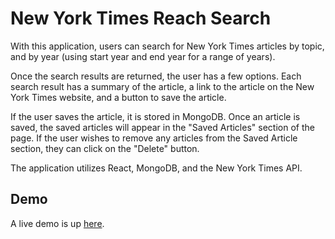 # New York Times Reach Search

With this application, users can search for New York Times articles by topic, and by year (using start year and end year for a range of years).

Once the search results are returned, the user has a few options. Each search result has a summary of the article, a link to the article on the New York Times website, and a button to save the article. 

If the user saves the article, it is stored in MongoDB. Once an article is saved, the saved articles will appear in the "Saved Articles" section of the page. If the user wishes to remove any articles from the Saved Article section, they can click on the "Delete" button. 

The application utilizes React, MongoDB, and the New York Times API. 

## Demo

A live demo is up [here](https://dry-ocean-62348.herokuapp.com/).